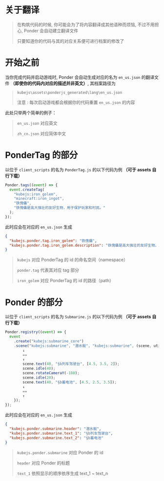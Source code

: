 # 关于翻译

> 在构筑代码的时候, 你可能会为了将内容翻译成其他语种而烦恼, 不过不用担心, Ponder 会自动建立翻译文件
>
> 只要知道你的代码与其的对应关系便可进行档案的修改了

# 开始之前

当你完成代码并启动游戏时, Ponder 会自动生成对应的名为 `en_us.json` 的翻译文件 **（即使你的代码内对应的描述并非英文）**, 其档案路径为

> `kubejs\assets\ponderjs_generated\lang\en_us.json`
>
> 注意 : 每次启动游戏都会根据你的代码重置 `en_us.json` 的内容

此处只举两个简单的例子：

> `en_us.json` 对应英文
>
> `zh_cn.json` 对应简体中文

# PonderTag 的部分

以位于 `client_scripts` 的名为 `PonderTag.js` 的以下代码为例 **（可于 assets 自行下载）**

```js
Ponder.tags((event) => {
  event.createTag(
    "kubejs:iron_golem",
    "minecraft:iron_ingot",
    "铁傀儡",
    "铁傀儡是高大强壮的友好生物，用于保护玩家和村民。"
  );
});
```

此时应会在对应的 `en_us.json` 生成

```json
{
  "kubejs.ponder.tag.iron_golem": "铁傀儡",
  "kubejs.ponder.tag.iron_golem.description": "铁傀儡是高大强壮的友好生物，用于保护玩家和村民。"
}
```

> `kubejs` 对应 PonderTag 的 id 的命名空间（namespace）
>
> `ponder.tag` 代表其对应 tag 部分
>
> `iron_golem` 对应 PonderTag 的 id 的路径（path）

# Ponder 的部分

以位于 `client_scripts` 的名为 `Submarine.js` 的以下代码为例 **（可于 assets 自行下载）**

```js
Ponder.registry((event) => {
  event
    .create("kubejs:submarine_core")
    .scene("kubejs:submarine", "潜水艇", "kubejs:submarine", (scene, utils) => {
        ↓
        ==
        ↑
        scene.text(40, "§b列车驾驶台", [4.5, 3.5, 2]);
        scene.idle(40);
        scene.rotateCameraY(-180);
        scene.idle(20);
        scene.text(40, "§b蓄电池", [4.5, 2.5, 3.5]);
        ↓
        ==
        ↑
    });
});
```

此时应会在对应的 `en_us.json` 生成

```json
{
  "kubejs.ponder.submarine.header": "潜水艇",
  "kubejs.ponder.submarine.text_1": "§b列车驾驶台",
  "kubejs.ponder.submarine.text_2": "§b蓄电池"
}
```

> `kubejs.ponder.submarine` 对应 Ponder 的 id
>
> `header` 对应 Ponder 的标题
>
> `text_1` 依照显示的顺序依序生成 text_1 ~ text_n
